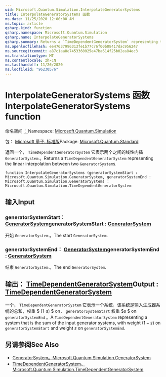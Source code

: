 ```yaml
---
uid: Microsoft.Quantum.Simulation.InterpolateGeneratorSystems
title: InterpolateGeneratorSystems 函数
ms.date: 11/25/2020 12:00:00 AM
ms.topic: article
qsharp.kind: function
qsharp.namespace: Microsoft.Quantum.Simulation
qsharp.name: InterpolateGeneratorSystems
qsharp.summary: Returns a `TimeDependentGeneratorSystem` representing the linear interpolation between two `GeneratorSystem`s.
ms.openlocfilehash: ee47637996313fe1b77c76f00b08417dac956247
ms.sourcegitcommit: a87c1aa8e7453360025e47ba614f25b02ea84ec3
ms.translationtype: MT
ms.contentlocale: zh-CN
ms.lasthandoff: 11/26/2020
ms.locfileid: "96230576"
---
```

# <a name="interpolategeneratorsystems-function"></a><span data-ttu-id="e240f-102">InterpolateGeneratorSystems 函数</span><span class="sxs-lookup"><span data-stu-id="e240f-102">InterpolateGeneratorSystems function</span></span>

<span data-ttu-id="e240f-103">命名空间 [：](xref:Microsoft.Quantum.Simulation)</span><span class="sxs-lookup"><span data-stu-id="e240f-103">Namespace: [Microsoft.Quantum.Simulation](xref:Microsoft.Quantum.Simulation)</span></span>

<span data-ttu-id="e240f-104">包： [Microsoft 量子. 标准版](https://nuget.org/packages/Microsoft.Quantum.Standard)</span><span class="sxs-lookup"><span data-stu-id="e240f-104">Package: [Microsoft.Quantum.Standard](https://nuget.org/packages/Microsoft.Quantum.Standard)</span></span>


<span data-ttu-id="e240f-105">返回一个， `TimeDependentGeneratorSystem` 它表示两个之间的线性内插 `GeneratorSystem` 。</span><span class="sxs-lookup"><span data-stu-id="e240f-105">Returns a `TimeDependentGeneratorSystem` representing the linear interpolation between two `GeneratorSystem`s.</span></span>

```qsharp
function InterpolateGeneratorSystems (generatorSystemStart : Microsoft.Quantum.Simulation.GeneratorSystem, generatorSystemEnd : Microsoft.Quantum.Simulation.GeneratorSystem) : Microsoft.Quantum.Simulation.TimeDependentGeneratorSystem
```


## <a name="input"></a><span data-ttu-id="e240f-106">输入</span><span class="sxs-lookup"><span data-stu-id="e240f-106">Input</span></span>

### <a name="generatorsystemstart--generatorsystem"></a><span data-ttu-id="e240f-107">generatorSystemStart： [GeneratorSystem](xref:Microsoft.Quantum.Simulation.GeneratorSystem)</span><span class="sxs-lookup"><span data-stu-id="e240f-107">generatorSystemStart : [GeneratorSystem](xref:Microsoft.Quantum.Simulation.GeneratorSystem)</span></span>

<span data-ttu-id="e240f-108">开始 `GeneratorSystem` 。</span><span class="sxs-lookup"><span data-stu-id="e240f-108">The start `GeneratorSystem`.</span></span>


### <a name="generatorsystemend--generatorsystem"></a><span data-ttu-id="e240f-109">generatorSystemEnd： [GeneratorSystem](xref:Microsoft.Quantum.Simulation.GeneratorSystem)</span><span class="sxs-lookup"><span data-stu-id="e240f-109">generatorSystemEnd : [GeneratorSystem](xref:Microsoft.Quantum.Simulation.GeneratorSystem)</span></span>

<span data-ttu-id="e240f-110">结束 `GeneratorSystem` 。</span><span class="sxs-lookup"><span data-stu-id="e240f-110">The end `GeneratorSystem`.</span></span>



## <a name="output--timedependentgeneratorsystem"></a><span data-ttu-id="e240f-111">输出： [TimeDependentGeneratorSystem](xref:Microsoft.Quantum.Simulation.TimeDependentGeneratorSystem)</span><span class="sxs-lookup"><span data-stu-id="e240f-111">Output : [TimeDependentGeneratorSystem](xref:Microsoft.Quantum.Simulation.TimeDependentGeneratorSystem)</span></span>

<span data-ttu-id="e240f-112">一个， `TimeDependentGeneratorSystem` 它表示一个系统，该系统是输入生成器系统的总和，权重 $ (1-s) $ on， `generatorSystemStart` 权重 $s $ on `generatorSystemEnd` 。</span><span class="sxs-lookup"><span data-stu-id="e240f-112">A `TimeDependentGeneratorSystem` representing a system that is the sum of the input generator systems, with weight $(1-s)$ on `generatorSystemStart` and weight $s$ on `generatorSystemEnd`.</span></span>

## <a name="see-also"></a><span data-ttu-id="e240f-113">另请参阅</span><span class="sxs-lookup"><span data-stu-id="e240f-113">See Also</span></span>

- [<span data-ttu-id="e240f-114">GeneratorSystem。</span><span class="sxs-lookup"><span data-stu-id="e240f-114">Microsoft.Quantum.Simulation.GeneratorSystem</span></span>](xref:Microsoft.Quantum.Simulation.GeneratorSystem)
- [<span data-ttu-id="e240f-115">TimeDependentGeneratorSystem。</span><span class="sxs-lookup"><span data-stu-id="e240f-115">Microsoft.Quantum.Simulation.TimeDependentGeneratorSystem</span></span>](xref:Microsoft.Quantum.Simulation.TimeDependentGeneratorSystem)